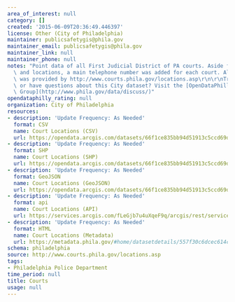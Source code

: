 ```yaml
---
area_of_interest: null
category: []
created: '2015-06-09T20:36:49.446397'
license: Other (City of Philadelphia)
maintainer: publicsafetygis@phila.gov
maintainer_email: publicsafetygis@phila.gov
maintainer_link: null
maintainer_phone: null
notes: "Point data of all First Judicial District of PA courts. Aside from the courts\
  \ and locations, a main telephone number was added for each court. All information\
  \ was provided by http://www.courts.phila.gov/locations.asp\r\n\r\nTrouble downloading\
  \ or have questions about this City dataset? Visit the [OpenDataPhilly Discussion\
  \ Group](http://www.phila.gov/data/discuss/)"
opendataphilly_rating: null
organization: City of Philadelphia
resources:
- description: 'Update Frequency: As Needed'
  format: CSV
  name: Court Locations (CSV)
  url: https://opendata.arcgis.com/datasets/66f1ce835bb94d51913c5ccd69d0e868_0.csv
- description: 'Update Frequency: As Needed'
  format: SHP
  name: Court Locations (SHP)
  url: https://opendata.arcgis.com/datasets/66f1ce835bb94d51913c5ccd69d0e868_0.zip
- description: 'Update Frequency: As Needed'
  format: GeoJSON
  name: Court Locations (GeoJSON)
  url: https://opendata.arcgis.com/datasets/66f1ce835bb94d51913c5ccd69d0e868_0.geojson
- description: 'Update Frequency: As Needed'
  format: api
  name: Court Locations (API)
  url: https://services.arcgis.com/fLeGjb7u4uXqeF9q/arcgis/rest/services/Courts/FeatureServer/0/query?outFields=*&where=1%3D1
- description: 'Update Frequency: As Needed'
  format: HTML
  name: Court Locations (Metadata)
  url: https://metadata.phila.gov/#home/datasetdetails/557f30c6dcec614c29ce8b70/
schema: philadelphia
source: http://www.courts.phila.gov/locations.asp
tags:
- Philadelphia Police Department
time_period: null
title: Courts
usage: null
---
```

